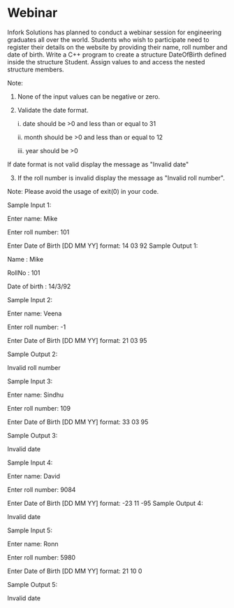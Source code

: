 # Webinar

Infork Solutions has planned to conduct a webinar session for engineering graduates all over the world.  Students who wish to participate need to register their details on the website by providing their name, roll number and date of birth.  Write a C++ program to create a structure DateOfBirth defined inside the structure Student.  Assign values to and access the nested structure members.

Note: 

1. None of the input values can be negative or zero.

2. Validate the date format. 

     i. date should be >0 and less than or equal to 31

     ii. month should be >0 and less than or equal to 12

     iii. year should be >0

If date format is not valid display the message as "Invalid date"

3. If the roll number is invalid display the message as "Invalid roll number".

Note: Please avoid the usage of exit(0) in your code.  

Sample Input 1:

Enter name: Mike

Enter roll number: 101

Enter Date of Birth [DD MM YY] format: 14 03 92
Sample Output 1:

Name : Mike 

RollNo : 101 

Date of birth : 14/3/92


Sample Input 2:

Enter name: Veena

Enter roll number: -1

Enter Date of Birth [DD MM YY] format: 21 03 95

Sample Output 2:

Invalid roll number

 

Sample Input 3:

Enter name: Sindhu

Enter roll number: 109

Enter Date of Birth [DD MM YY] format: 33 03 95

Sample Output 3:

Invalid date

Sample Input 4:

Enter name: David

Enter roll number: 9084

Enter Date of Birth [DD MM YY] format: -23 11 -95
Sample Output 4:

Invalid date

Sample Input 5:

Enter name: Ronn

Enter roll number: 5980

Enter Date of Birth [DD MM YY] format: 21 10 0

Sample Output 5:

Invalid date
